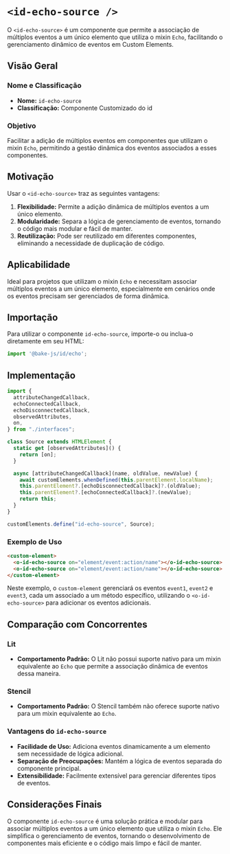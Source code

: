 # `<id-echo-source />`

O `<id-echo-source>` é um componente que permite a associação de múltiplos eventos a um único elemento que utiliza o mixin `Echo`, facilitando o gerenciamento dinâmico de eventos em Custom Elements.

## Visão Geral

### Nome e Classificação

- **Nome:** `id-echo-source`
- **Classificação:** Componente Customizado do id

### Objetivo

Facilitar a adição de múltiplos eventos em componentes que utilizam o mixin `Echo`, permitindo a gestão dinâmica dos eventos associados a esses componentes.

## Motivação

Usar o `<id-echo-source>` traz as seguintes vantagens:

1. **Flexibilidade:** Permite a adição dinâmica de múltiplos eventos a um único elemento.
2. **Modularidade:** Separa a lógica de gerenciamento de eventos, tornando o código mais modular e fácil de manter.
3. **Reutilização:** Pode ser reutilizado em diferentes componentes, eliminando a necessidade de duplicação de código.

## Aplicabilidade

Ideal para projetos que utilizam o mixin `Echo` e necessitam associar múltiplos eventos a um único elemento, especialmente em cenários onde os eventos precisam ser gerenciados de forma dinâmica.

## Importação

Para utilizar o componente `id-echo-source`, importe-o ou inclua-o diretamente em seu HTML:

```javascript
import '@bake-js/id/echo';
```

## Implementação

```javascript
import {
  attributeChangedCallback,
  echoConnectedCallback,
  echoDisconnectedCallback,
  observedAttributes,
  on,
} from "./interfaces";

class Source extends HTMLElement {
  static get [observedAttributes]() {
    return [on];
  }

  async [attributeChangedCallback](name, oldValue, newValue) {
    await customElements.whenDefined(this.parentElement.localName);
    this.parentElement?.[echoDisconnectedCallback]?.(oldValue);
    this.parentElement?.[echoConnectedCallback]?.(newValue);
    return this;
  }
}

customElements.define("id-echo-source", Source);
```

### Exemplo de Uso

```html
<custom-element>
  <o-id-echo-source on="element/event:action/name"></o-id-echo-source>
  <o-id-echo-source on="element/event:action/name"></o-id-echo-source>
</custom-element>
```

Neste exemplo, o `custom-element` gerenciará os eventos `event1`, `event2` e `event3`, cada um associado a um método específico, utilizando o `<o-id-echo-source>` para adicionar os eventos adicionais.

## Comparação com Concorrentes

### Lit

- **Comportamento Padrão:** O Lit não possui suporte nativo para um mixin equivalente ao `Echo` que permite a associação dinâmica de eventos dessa maneira.

### Stencil

- **Comportamento Padrão:** O Stencil também não oferece suporte nativo para um mixin equivalente ao `Echo`.

### Vantagens do `id-echo-source`

- **Facilidade de Uso:** Adiciona eventos dinamicamente a um elemento sem necessidade de lógica adicional.
- **Separação de Preocupações:** Mantém a lógica de eventos separada do componente principal.
- **Extensibilidade:** Facilmente extensível para gerenciar diferentes tipos de eventos.

## Considerações Finais

O componente `id-echo-source` é uma solução prática e modular para associar múltiplos eventos a um único elemento que utiliza o mixin `Echo`. Ele simplifica o gerenciamento de eventos, tornando o desenvolvimento de componentes mais eficiente e o código mais limpo e fácil de manter.
